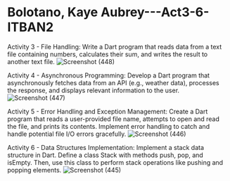 # Bolotano, Kaye Aubrey---Act3-6-ITBAN2
Activity 3 - File Handling: 
Write a Dart program that reads data from a text file containing numbers, calculates their sum, and writes the result to another text file. 
 ![Screenshot (448)](https://github.com/bkayeaubrey/Bolotano---Act3-6-ITBAN2/assets/125627955/37867239-c585-407d-bc3c-1b5615d741b9)

Activity 4 - Asynchronous Programming: 
Develop a Dart program that asynchronously fetches data from an API (e.g., weather data), processes the response, and displays relevant information to the user. 
 ![Screenshot (447)](https://github.com/bkayeaubrey/Bolotano---Act3-6-ITBAN2/assets/125627955/3200b0c8-c3c7-4876-9446-273c0e2fff68)

Activity 5 - Error Handling and Exception Management: 
Create a Dart program that reads a user-provided file name, attempts to open and read the file, and prints its contents. Implement error handling to catch and handle potential file I/O errors gracefully. 
 ![Screenshot (446)](https://github.com/bkayeaubrey/Bolotano---Act3-6-ITBAN2/assets/125627955/7b446722-7153-40d8-855a-c537c996b6d4)

Activity 6 - Data Structures Implementation: 
Implement a stack data structure in Dart. Define a class Stack with methods push, pop, and isEmpty. Then, use this class to perform stack operations like pushing and popping elements. 
![Screenshot (445)](https://github.com/bkayeaubrey/Bolotano---Act3-6-ITBAN2/assets/125627955/39de714a-4748-4a6f-9dff-4ac708711aa1)
